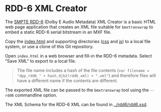 # RDD-6 XML Creator

The [SMPTE RDD-6](https://ieeexplore.ieee.org/document/7290141) (Dolby E Audio Metadata) XML Creator is a basic HTML web page application that creates an XML file suitable for `bmxtranswrap` to embed a static RDD-6 serial bitstream in an MXF file.

Copy the [index.html](./index.html) and supporting directories ([css](./css) and [js](./js)) to a local file system, or use a clone of this Git repository.

Open `index.html` in a web browser and fill-in the RDD-6 metadata. Select "Save XML" to export to a local file.

>The file name includes a hash of the file contents (`var filename = "dpp_rdd6_" + hash_djb2(rdd6_xml) + ".xml"`) and therefore files will have a different name if the contents are different.

The exported XML file can be passed to the `bmxtranswrap` tool using the `--rdd6` commandline option.

The XML Schema for the RDD-6 XML can be found in [../rdd6/rdd6.xsd](../rdd6/rdd6.xsd).